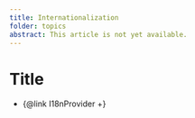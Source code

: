 ```yaml
---
title: Internationalization
folder: topics
abstract: This article is not yet available.
---
```


# Title

- {@link I18nProvider +}
